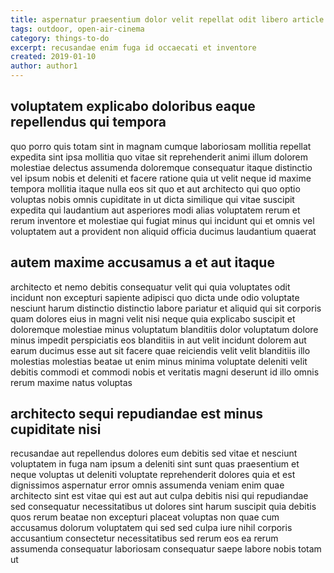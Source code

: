 ```yaml
---
title: aspernatur praesentium dolor velit repellat odit libero article 1898
tags: outdoor, open-air-cinema
category: things-to-do
excerpt: recusandae enim fuga id occaecati et inventore
created: 2019-01-10
author: author1
---
```


## voluptatem explicabo doloribus eaque repellendus qui tempora

quo porro quis totam sint in magnam cumque laboriosam mollitia repellat expedita sint ipsa mollitia quo vitae sit reprehenderit animi illum dolorem molestiae delectus assumenda doloremque consequatur itaque distinctio vel ipsum nobis et deleniti et facere ratione quia ut velit neque id maxime tempora mollitia itaque nulla eos sit quo et aut architecto qui quo optio voluptas nobis omnis cupiditate in ut dicta similique qui vitae suscipit expedita qui laudantium aut asperiores modi alias voluptatem rerum et rerum inventore et molestiae qui fugiat minus qui incidunt qui et omnis vel voluptatem aut a provident non aliquid officia ducimus laudantium quaerat

## autem maxime accusamus a et aut itaque

architecto et nemo debitis consequatur velit qui quia voluptates odit incidunt non excepturi sapiente adipisci quo dicta unde odio voluptate nesciunt harum distinctio distinctio labore pariatur et aliquid qui sit corporis quam dolores eius in magni velit nisi neque quia explicabo suscipit et doloremque molestiae minus voluptatum blanditiis dolor voluptatum dolore minus impedit perspiciatis eos blanditiis in aut velit incidunt dolorem aut earum ducimus esse aut sit facere quae reiciendis velit velit blanditiis illo molestias molestias beatae ut enim minus minima voluptate deleniti velit debitis commodi et commodi nobis et veritatis magni deserunt id illo omnis rerum maxime natus voluptas

## architecto sequi repudiandae est minus cupiditate nisi

recusandae aut repellendus dolores eum debitis sed vitae et nesciunt voluptatem in fuga nam ipsum a deleniti sint sunt quas praesentium et neque voluptas ut deleniti voluptate reprehenderit dolores quia et est dignissimos aspernatur error omnis assumenda veniam enim quae architecto sint est vitae qui est aut aut culpa debitis nisi qui repudiandae sed consequatur necessitatibus ut dolores sint harum suscipit quia debitis quos rerum beatae non excepturi placeat voluptas non quae cum accusamus dolorum voluptatem qui sed sed culpa iure nihil corporis accusantium consectetur necessitatibus sed rerum eos ea rerum assumenda consequatur laboriosam consequatur saepe labore nobis totam ut
